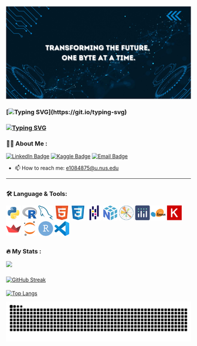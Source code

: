 ![banner](profile_banner.jpg)

<!-- 
### [![Typing SVG](https://readme-typing-svg.herokuapp.com/?color=%2336BCF7&lines=Hi!+I%27m+Shih%20Jen%20.%20.%20.)](https://git.io/typing-svg)
-->
### [![Typing SVG](https://readme-typing-svg.herokuapp.com/?color=%2336BCF7&lines=a%20Data%20Science%20Enthusiast%20.%20.%20.)](https://git.io/typing-svg)
### [![Typing SVG](https://readme-typing-svg.herokuapp.com/?color=%2336BCF7&lines=enjoy%20exploring%20cool%20stuff%20😎)](https://git.io/typing-svg)

### :man_technologist: About Me :
[![LinkedIn Badge](https://img.shields.io/badge/-LinkedIn-0077b5?style=flat-square&logo=Linkedin&logoColor=white)](www.linkedin.com/in/tan-shih-jen-99546b306)
[![Kaggle Badge](https://img.shields.io/badge/-Kaggle-1DA1F2?style=flat-square&logo=Kaggle&logoColor=white)](https://www.kaggle.com/tanshihjen)
[![Email Badge](https://img.shields.io/badge/-Email-DB4437?style=flat-square&logo=Gmail&logoColor=white)](mailto:e1094875@u.nus.edu)

- 📫 How to reach me: e1084875@u.nus.edu

--- 
## 
### :hammer_and_wrench: Language & Tools:
<p align="left"> <img src="https://raw.githubusercontent.com/devicons/devicon/master/icons/python/python-original.svg" alt="python" width="40" height="40"/>
<img src="https://github.com/devicons/devicon/blob/6910f0503efdd315c8f9b858234310c06e04d9c0/icons/r/r-original.svg" alt="r" width="40" height="40"/>
<img src="https://github.com/devicons/devicon/blob/6910f0503efdd315c8f9b858234310c06e04d9c0/icons/mysql/mysql-original.svg" alt="mysql" width="40" height="40"/>
<img src="https://github.com/devicons/devicon/blob/6910f0503efdd315c8f9b858234310c06e04d9c0/icons/html5/html5-original.svg" alt="html" width="40" height="40"/>
<img src="https://github.com/devicons/devicon/blob/6910f0503efdd315c8f9b858234310c06e04d9c0/icons/css3/css3-original.svg" alt="css" width="40" height="40"/>
<img src="https://github.com/devicons/devicon/blob/6910f0503efdd315c8f9b858234310c06e04d9c0/icons/pandas/pandas-original.svg" alt="pandas" width="40" height="40"/>
<img src="https://github.com/devicons/devicon/blob/6910f0503efdd315c8f9b858234310c06e04d9c0/icons/numpy/numpy-original.svg" alt="numpy" width="40" height="40"/>
<img src="https://github.com/devicons/devicon/blob/6910f0503efdd315c8f9b858234310c06e04d9c0/icons/matplotlib/matplotlib-original.svg" alt="matplotlib" width="40" height="40"/>
<img src="https://github.com/devicons/devicon/blob/6910f0503efdd315c8f9b858234310c06e04d9c0/icons/plotly/plotly-original.svg" alt="plotly" width="40" height="40"/>
<img src="https://github.com/devicons/devicon/blob/6910f0503efdd315c8f9b858234310c06e04d9c0/icons/scikitlearn/scikitlearn-original.svg" alt="sklearn" width="40" height="40"/>
<img src="https://github.com/devicons/devicon/blob/master/icons/keras/keras-original.svg" alt="keras" width="40" height="40"/> 
<img src="https://github.com/devicons/devicon/blob/6910f0503efdd315c8f9b858234310c06e04d9c0/icons/streamlit/streamlit-original.svg" alt="streamlit" width="40" height="40"/>
<img src="https://github.com/devicons/devicon/blob/6910f0503efdd315c8f9b858234310c06e04d9c0/icons/jupyter/jupyter-original.svg" alt="jupyter" width="40" height="40"/>
<img src="https://github.com/devicons/devicon/blob/6910f0503efdd315c8f9b858234310c06e04d9c0/icons/rstudio/rstudio-original.svg" alt="rstudio" width="40" height=40"/>
<img src="https://github.com/devicons/devicon/blob/6910f0503efdd315c8f9b858234310c06e04d9c0/icons/vscode/vscode-original.svg" alt="vscode" width="40" height="40"/>
 </p>

## 
### :fire: My Stats :

<a href="https://visitcount.itsvg.in">
  <img src="https://visitcount.itsvg.in/api?id=shihjen&label=Profile%20Visits&color=12&icon=0&pretty=true"/>
</a>

#####

[![GitHub Streak](http://github-readme-streak-stats.herokuapp.com?user=shihjen&theme=dark&background=000000&card_width=850&fire=1E90FF&ring=1E90FF&currStreakLabel=1E90FF&sideLabels=1E90FF)](https://git.io/streak-stats)
#### 
[![Top Langs](https://github-readme-stats.vercel.app/api/top-langs/?username=shihjen&title_color=1E90FF&theme=dark&background=000000&card_width=850&size_weight=0.5&count_weight=0.5&layout=compact&hide=Jupyter%20Notebook)](https://github.com/anuraghazra/github-readme-stats)




<picture>
  <source media="(prefers-color-scheme: dark)" srcset="https://raw.githubusercontent.com/shihjen/shihjen/output/github-contribution-grid-snake-dark.svg">
  <source media="(prefers-color-scheme: light)" srcset="https://raw.githubusercontent.com/shihjen/shihjen/output/github-contribution-grid-snake.svg">
  <img alt="github contribution grid snake animation" src="https://raw.githubusercontent.com/shihjen/shihjen/output/github-contribution-grid-snake.svg">
</picture>

<!--
**shihjen/shihjen** is a ✨ _special_ ✨ repository because its `README.md` (this file) appears on your GitHub profile.

Here are some ideas to get you started:

- 🔭 I’m currently working on ...
- 🌱 I’m currently learning ...
- 👯 I’m looking to collaborate on ...
- 🤔 I’m looking for help with ...
- 💬 Ask me about ...
- 📫 How to reach me: ...
- 😄 Pronouns: ...
- ⚡ Fun fact: ...
-->
